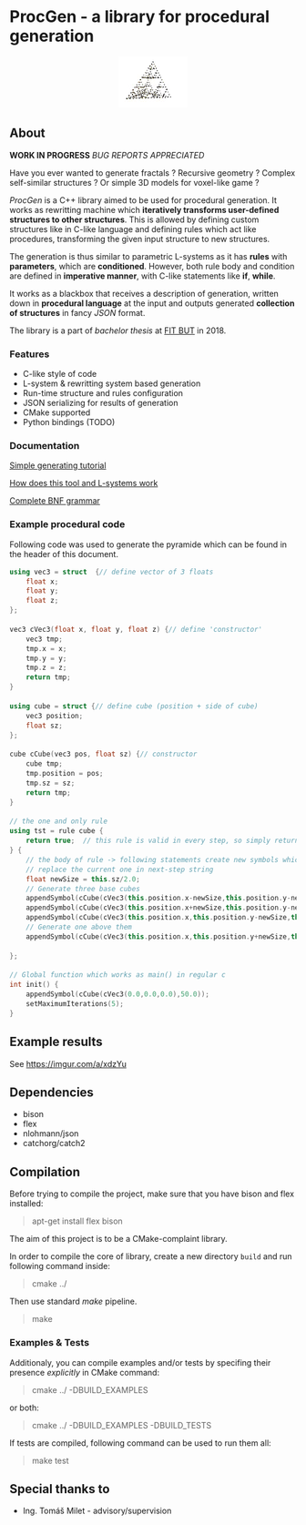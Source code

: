 ProcGen - a library for procedural generation
================================
<p align="center">
    <img width="120" height="90" src="https://github.com/Romop5/procgen/blob/master/pyramide.gif?raw=true">
</p>

## About
**WORK IN PROGRESS** *BUG REPORTS APPRECIATED*

Have you ever wanted to generate fractals ? Recursive geometry ? Complex self-similar structures ? Or simple 3D models for voxel-like game ?

*ProcGen* is a C++ library aimed to be used for procedural generation. It works as rewritting machine which **iteratively transforms user-defined structures to other structures**. This is allowed by defining custom structures like in C-like language and defining rules which act like procedures, transforming the given input structure to new structures.

The generation is thus similar to parametric L-systems as it has **rules** with **parameters**, which are **conditioned**. However, both rule body and condition are defined in **imperative manner**, with C-like statements like **if**, **while**.

It works as a blackbox that receives a description of generation, written down in **procedural language** at the input and outputs generated **collection of structures** in fancy *JSON* format.


The library is a part of *bachelor thesis* at [FIT BUT](www.fit.vutbr.cz) in 2018.

### Features
* C-like style of code
* L-system & rewritting system based generation
* Run-time structure and rules configuration 
* JSON serializing for results of generation
* CMake supported
* Python bindings (TODO)

### Documentation
[Simple generating tutorial](doc/TUTORIAL.md)

[How does this tool and L-systems work](HOWDOESITWORK.md)

[Complete BNF grammar](doc/COMPLETEGRAMMAR.md) 


### Example procedural code
Following code was used to generate the pyramide which can be found in the header of
this document.

```cpp
using vec3 = struct  {// define vector of 3 floats
    float x;
    float y;
    float z;
};

vec3 cVec3(float x, float y, float z) {// define 'constructor'
    vec3 tmp;
    tmp.x = x;
    tmp.y = y;
    tmp.z = z;
    return tmp;
}

using cube = struct {// define cube (position + side of cube)
    vec3 position;
    float sz;
};

cube cCube(vec3 pos, float sz) {// constructor
    cube tmp;
    tmp.position = pos;
    tmp.sz = sz;
    return tmp;
}

// the one and only rule
using tst = rule cube {
    return true;  // this rule is valid in every step, so simply return true
} {
    // the body of rule -> following statements create new symbols which
    // replace the current one in next-step string
    float newSize = this.sz/2.0;
    // Generate three base cubes
    appendSymbol(cCube(cVec3(this.position.x-newSize,this.position.y-newSize,this.position.z-newSize) ,newSize));
    appendSymbol(cCube(cVec3(this.position.x+newSize,this.position.y-newSize,this.position.z-newSize) ,newSize));
    appendSymbol(cCube(cVec3(this.position.x,this.position.y-newSize,this.position.z+newSize) ,newSize));
    // Generate one above them
    appendSymbol(cCube(cVec3(this.position.x,this.position.y+newSize,this.position.z) ,newSize));

};

// Global function which works as main() in regular c
int init() {
    appendSymbol(cCube(cVec3(0.0,0.0,0.0),50.0));
    setMaximumIterations(5);
}
```
## Example results
See https://imgur.com/a/xdzYu

## Dependencies
* bison
* flex
* nlohmann/json  
* catchorg/catch2

## Compilation 
Before trying to compile the project, make sure that you have bison and flex installed:

> apt-get install flex bison

The aim of this project is to be a CMake-complaint library. 

In order to compile the core of library, create a new directory `build` and run following command inside:
> cmake ../

Then use standard *make* pipeline.

> make

### Examples & Tests

Additionaly, you can compile examples and/or tests by specifing their presence *explicitly* in CMake command:

> cmake ../ -DBUILD_EXAMPLES  

or both:
> cmake ../ -DBUILD_EXAMPLES -DBUILD_TESTS

If tests are compiled, following command can be used to run them all:

> make test


## Special thanks to
* Ing. Tomáš Milet - advisory/supervision

